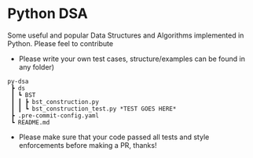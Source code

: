 # Python DSA

Some useful and popular Data Structures and Algorithms implemented in Python.
Please feel to contribute

- Please write your own test cases, structure/examples can be found in any folder)

```
py-dsa
 ┣ ds
 ┃ ┗ BST
 ┃ ┃ ┣ bst_construction.py
 ┃ ┃ ┗ bst_construction_test.py *TEST GOES HERE*
 ┣ .pre-commit-config.yaml
 ┗ README.md
```

- Please make sure that your code passed all tests and style enforcements before making a PR, thanks!
